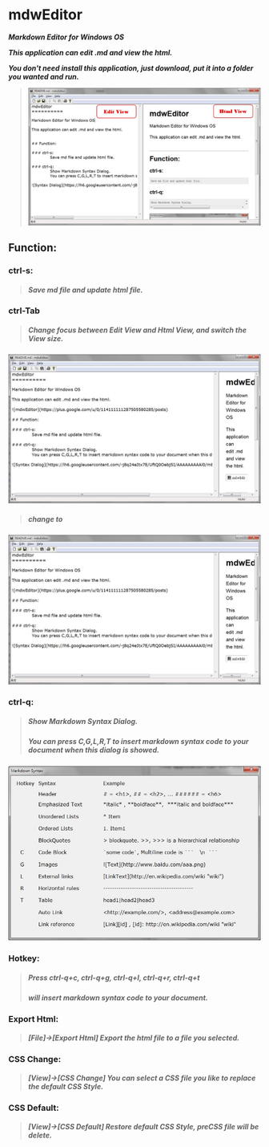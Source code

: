 ﻿mdwEditor
==========

***Markdown Editor for Windows OS***

***This application can edit .md and view the html.***

***You don't need install this application, just download, put it into a folder you wanted and run.***

> ![mdwEditor](./graph/mdweditor.jpg)

## Function:

### ctrl-s:
> ##### Save md file and update html file.

### ctrl-Tab
> ##### Change focus between Edit View and Html View, and switch the View size.
![ImageText](./graph/ctrltab1.jpg)

> ##### change to 
![ImageText](./graph/ctrltab1.jpg)

### ctrl-q:
> ##### Show Markdown Syntax Dialog.
> ##### You can press C,G,L,R,T to insert markdown syntax code to your document when this dialog is showed.
![Syntax Dialog](./graph/syntaxdlg.jpg)

### Hotkey:
> ##### Press ctrl-q+c,  ctrl-q+g,  ctrl-q+l,  ctrl-q+r,  ctrl-q+t 
> ##### will insert markdown syntax code to your document. 

### Export Html:
> ##### [File]->[Export Html] Export the html file to a file you selected.

### CSS Change:
> ##### [View]->[CSS Change] You can select a CSS file you like to replace the default CSS Style.

### CSS Default:
> ##### [View]->[CSS Default] Restore default CSS Style, preCSS file will be delete.
	
